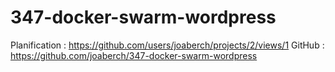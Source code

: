 # 347-docker-swarm-wordpress
Planification : https://github.com/users/joaberch/projects/2/views/1
GitHub : https://github.com/joaberch/347-docker-swarm-wordpress